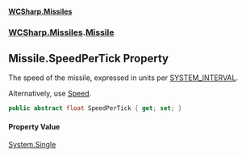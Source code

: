 #### [WCSharp\.Missiles](README.md 'README')
### [WCSharp\.Missiles](WCSharp.Missiles.md 'WCSharp\.Missiles').[Missile](WCSharp.Missiles.Missile.md 'WCSharp\.Missiles\.Missile')

## Missile\.SpeedPerTick Property

The speed of the missile, expressed in units per [SYSTEM\_INTERVAL](../WCSharp.Events/WCSharp.Events.PeriodicEvents.SYSTEM_INTERVAL.md 'WCSharp\.Events\.PeriodicEvents\.SYSTEM\_INTERVAL')\.

Alternatively, use [Speed](WCSharp.Missiles.Missile.Speed.md 'WCSharp\.Missiles\.Missile\.Speed').

```csharp
public abstract float SpeedPerTick { get; set; }
```

#### Property Value
[System\.Single](https://learn.microsoft.com/en-us/dotnet/api/system.single 'System\.Single')